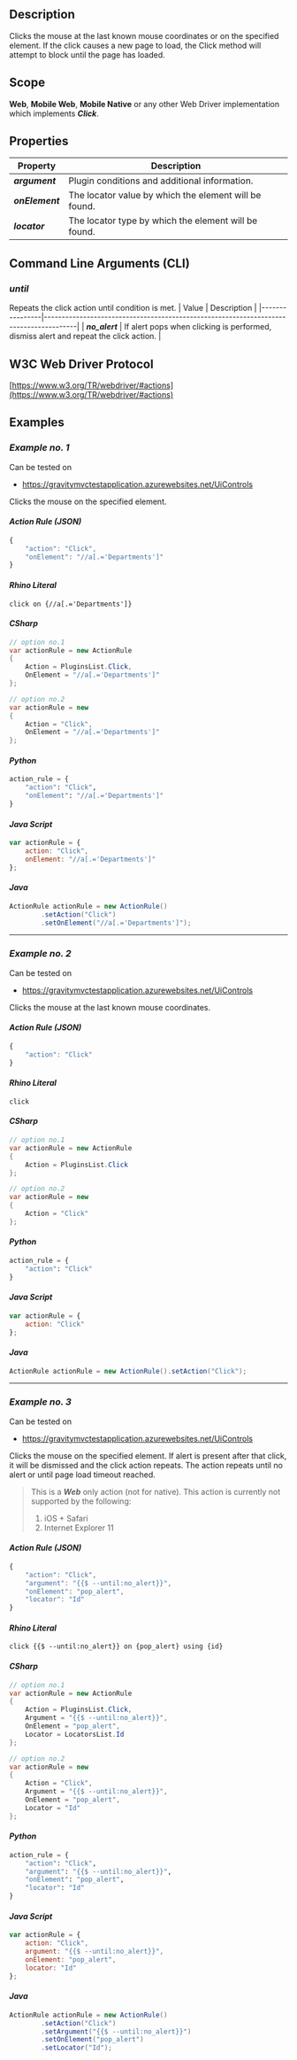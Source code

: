 ## Description
Clicks the mouse at the last known mouse coordinates or on the specified element. If the click causes a new page to load, the Click method will attempt to block until the page has loaded.

## Scope
**Web**, **Mobile Web**, **Mobile Native** or any other Web Driver implementation which implements _**Click**_.

## Properties
| Property             | Description                                           |
|----------------------|-------------------------------------------------------|
| _**argument**_       | Plugin conditions and additional information.         |
| _**onElement**_      | The locator value by which the element will be found. |
| _**locator**_        | The locator type by which the element will be found.  |

## Command Line Arguments (CLI)
### _until_
Repeats the click action until condition is met.
| Value          | Description                                                                           |
|----------------|---------------------------------------------------------------------------------------|
| _**no_alert**_ | If alert pops when clicking is performed, dismiss alert and repeat the click action.  |

## W3C Web Driver Protocol
[https://www.w3.org/TR/webdriver/#actions](https://www.w3.org/TR/webdriver/#actions)

## Examples
### _Example no. 1_
Can be tested on
* https://gravitymvctestapplication.azurewebsites.net/UiControls

Clicks the mouse on the specified element.

#### _Action Rule (JSON)_
```js
{
    "action": "Click",
    "onElement": "//a[.='Departments']"
}
```

#### _Rhino Literal_
```
click on {//a[.='Departments']}
```

#### _CSharp_
```csharp
// option no.1
var actionRule = new ActionRule
{
    Action = PluginsList.Click,
    OnElement = "//a[.='Departments']"
};

// option no.2
var actionRule = new
{
    Action = "Click",
    OnElement = "//a[.='Departments']"
};
```

#### _Python_
```python
action_rule = {
    "action": "Click",
    "onElement": "//a[.='Departments']"
}
```

#### _Java Script_
```js
var actionRule = {
    action: "Click",
    onElement: "//a[.='Departments']"
};
```

#### _Java_
```java
ActionRule actionRule = new ActionRule()
        .setAction("Click")
        .setOnElement("//a[.='Departments']");
```

***

### _Example no. 2_
Can be tested on
* https://gravitymvctestapplication.azurewebsites.net/UiControls

Clicks the mouse at the last known mouse coordinates.

#### _Action Rule (JSON)_
```js
{
    "action": "Click"
}
```

#### _Rhino Literal_
```
click
```

#### _CSharp_
```csharp
// option no.1
var actionRule = new ActionRule
{
    Action = PluginsList.Click
};

// option no.2
var actionRule = new
{
    Action = "Click"
};
```

#### _Python_
```python
action_rule = {
    "action": "Click"
}
```

#### _Java Script_
```js
var actionRule = {
    action: "Click"
};
```

#### _Java_
```java
ActionRule actionRule = new ActionRule().setAction("Click");
```

***

### _Example no. 3_
Can be tested on
* https://gravitymvctestapplication.azurewebsites.net/UiControls

Clicks the mouse on the specified element. If alert is present after that click, it will be dismissed and the click action repeats. The action repeats until no alert or until page load timeout reached.

> This is a _**Web**_ only action (not for native). This action is currently not supported by the following:
> 1. iOS + Safari
> 2. Internet Explorer 11

#### _Action Rule (JSON)_
```js
{
    "action": "Click",
    "argument": "{{$ --until:no_alert}}",
    "onElement": "pop_alert",
    "locator": "Id"
}
```

#### _Rhino Literal_
```
click {{$ --until:no_alert}} on {pop_alert} using {id}
```

#### _CSharp_
```csharp
// option no.1
var actionRule = new ActionRule
{
    Action = PluginsList.Click,
    Argument = "{{$ --until:no_alert}}",
    OnElement = "pop_alert",
    Locator = LocatorsList.Id
};

// option no.2
var actionRule = new
{
    Action = "Click",
    Argument = "{{$ --until:no_alert}}",
    OnElement = "pop_alert",
    Locator = "Id"
};
```

#### _Python_
```python
action_rule = {
    "action": "Click",
    "argument": "{{$ --until:no_alert}}",
    "onElement": "pop_alert",
    "locator": "Id"
}
```

#### _Java Script_
```js
var actionRule = {
    action: "Click",
    argument: "{{$ --until:no_alert}}",
    onElement: "pop_alert",
    locator: "Id"
};
```

#### _Java_
```java
ActionRule actionRule = new ActionRule()
        .setAction("Click")
        .setArgument("{{$ --until:no_alert}}")
        .setOnElement("pop_alert")
        .setLocator("Id");
```